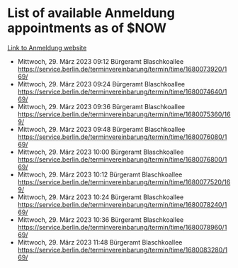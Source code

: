 # List of available Anmeldung appointments as of $NOW
[Link to Anmeldung website](https://service.berlin.de/terminvereinbarung/termin/tag.php?termin=1&anliegen[]=120686&dienstleisterlist=122210,122217,327316,122219,327312,122227,327314,122231,327346,122243,327348,122254,122252,329742,122260,329745,122262,329748,122271,327278,122273,327274,122277,327276,330436,122280,327294,122282,327290,122284,327292,122291,327270,122285,327266,122286,327264,122296,327268,150230,329760,122297,327286,122294,327284,122312,329763,122314,329775,122304,327330,122311,327334,122309,327332,317869,122281,327352,122279,329772,122283,122276,327324,122274,327326,122267,329766,122246,327318,122251,327320,122257,327322,122208,327298,122226,327300&herkunft=http%3A%2F%2Fservice.berlin.de%2Fdienstleistung%2F120686%2F)
- Mittwoch, 29. März 2023 09:12 Bürgeramt Blaschkoallee https://service.berlin.de/terminvereinbarung/termin/time/1680073920/169/
- Mittwoch, 29. März 2023 09:24 Bürgeramt Blaschkoallee https://service.berlin.de/terminvereinbarung/termin/time/1680074640/169/
- Mittwoch, 29. März 2023 09:36 Bürgeramt Blaschkoallee https://service.berlin.de/terminvereinbarung/termin/time/1680075360/169/
- Mittwoch, 29. März 2023 09:48 Bürgeramt Blaschkoallee https://service.berlin.de/terminvereinbarung/termin/time/1680076080/169/
- Mittwoch, 29. März 2023 10:00 Bürgeramt Blaschkoallee https://service.berlin.de/terminvereinbarung/termin/time/1680076800/169/
- Mittwoch, 29. März 2023 10:12 Bürgeramt Blaschkoallee https://service.berlin.de/terminvereinbarung/termin/time/1680077520/169/
- Mittwoch, 29. März 2023 10:24 Bürgeramt Blaschkoallee https://service.berlin.de/terminvereinbarung/termin/time/1680078240/169/
- Mittwoch, 29. März 2023 10:36 Bürgeramt Blaschkoallee https://service.berlin.de/terminvereinbarung/termin/time/1680078960/169/
- Mittwoch, 29. März 2023 11:48 Bürgeramt Blaschkoallee https://service.berlin.de/terminvereinbarung/termin/time/1680083280/169/
